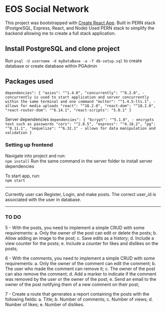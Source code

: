 # EOS Social Network

This project was bootstrapped with [Create React App](https://github.com/facebook/create-react-app).
Built in PERN stack (PostgreSQL, Express, React, and Node)
Used PERN stack to simplify the backend allowing me to create a full stack application.

## Install PostgreSQL and clone project
Run `psql -U username -d myDataBase -a -f db-setup.sql` to create database or create database within PGAdmin

## Packages used
`dependencies": {
    "axios": "^1.4.0",
    "concurrently": "^8.2.0",
        - concurrently is used to start application and server concurrently within the same terminal and one command
    "multer": "^1.4.5-lts.1",
        - allows for media uploads
    "react": "^18.2.0",
    "react-dom": "^18.2.0",
    "react-router-dom": "^6.14.1",
    "react-scripts": "5.0.1"
  }`

Server dependencies
`dependencies": {
    "bcrypt": "^5.1.0",
        - encrypts text such as passwords
    "cors": "^2.8.5",
    "express": "^4.18.2",
    "pg": "^8.11.1",
    "sequelize": "^6.32.1"
        - allows for data manipulation and validation
  }`

### Setting up frontend

Navigate into project and run:\
	`npm install`
Run the same command in the server folder to install server dependencies

To start app, run:\
	`npm start`

****** ****** ****** ****** ****** ****** ****** ******
Currently user can Register, Login, and make posts. The correct user_id is associated with the user in database.
****** ****** ****** ****** ****** ****** ****** ******

### TO DO
5 - With the posts, you need to implement a simple CRUD with some requirements: 
    a. Only the owner of the post can edit or delete the posts;
    b. Allow adding an image to the post;
    c. Save edits as a history;
    d. Include a view counter for the posts;
    e. Include a counter for likes and dislikes on the posts;

6 - With the comments, you need to implement a simple CRUD with some requirements:
    a. Only the owner of the comment can edit the comment;
    b. The user who made the comment can remove it;
    c. The owner of the post can also remove the comment;
    d. Add a marker to indicate if the comment was removed by the user or the owner of the post;
    e. Send an email to the owner of the post notifying them of a new comment on their post;

7 - Create a route that generates a report containing the posts with the following fields: a. Title;
    b. Number of comments; c. Number of views;
    d. Number of likes;
    e. Number of dislikes.